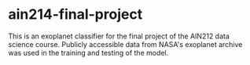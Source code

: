 # ain214-final-project
This is an exoplanet classifier for the final project of the AIN212 data science course. Publicly accessible data from NASA's exoplanet archive was used in the training and testing of the model.
